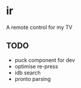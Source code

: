# ir

A remote control for my TV

## TODO

* puck component for dev
* optimise re-press
* idb search
* pronto parsing